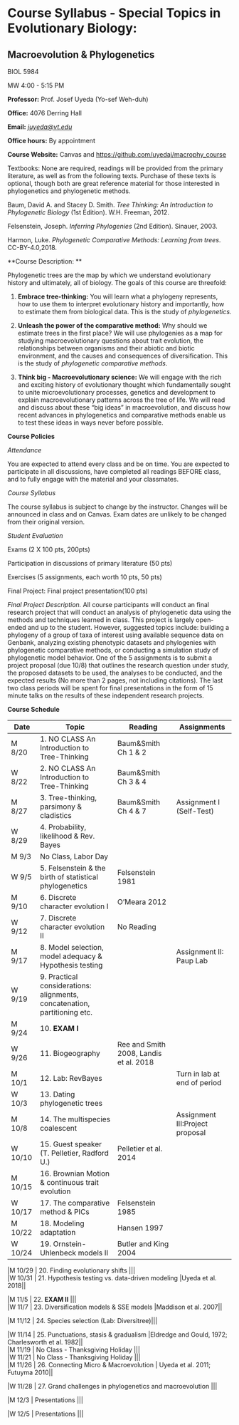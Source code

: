 # Course Syllabus - Special Topics in Evolutionary Biology:

## Macroevolution & Phylogenetics

BIOL 5984

MW 4:00 - 5:15 PM

**Professor:** Prof. Josef Uyeda (Yo-sef Weh-duh)

**Office:** 4076 Derring Hall

**Email:** [*juyeda@vt.edu*](mailto:juyeda@vt.edu)

**Office hours:** By appointment

**Course Website:** Canvas and https://github.com/uyedaj/macrophy_course

Textbooks: None are required, readings will be provided from the primary
literature, as well as from the following texts. Purchase of these texts
is optional, though both are great reference material for those
interested in phylogenetics and phylogenetic methods.

Baum, David A. and Stacey D. Smith. *Tree Thinking: An Introduction to
Phylogenetic Biology* (1st Edition). W.H. Freeman, 2012.

Felsenstein, Joseph. *Inferring Phylogenies* (2nd Edition). Sinauer,
2003.

Harmon, Luke. *Phylogenetic Comparative Methods: Learning from trees*. CC-BY-4.0,2018.

**Course Description: **

Phylogenetic trees are the map by which we understand evolutionary
history and ultimately, all of biology. The goals of this course are
threefold:

1.  **Embrace tree-thinking:** You will learn what a phylogeny
    represents, how to use them to interpret evolutionary history and
    importantly, how to estimate them from biological data. This is the
    study of *phylogenetics.*

2.  **Unleash the power of the comparative method:** Why should we
    estimate trees in the first place? We will use phylogenies as a map
    for studying macroevolutionary questions about trait evolution, the
    relationships between organisms and their abiotic and biotic
    environment, and the causes and consequences of diversification.
    This is the study of *phylogenetic comparative methods*.

3.  **Think big - Macroevolutionary science:** We will engage with the
    rich and exciting history of evolutionary thought which
    fundamentally sought to unite microevolutionary processes, genetics
    and development to explain macroevolutionary patterns across the
    tree of life. We will read and discuss about these “big ideas” in
    macroevolution, and discuss how recent advances in phylogenetics and
    comparative methods enable us to test these ideas in ways never
    before possible.

**Course Policies**

*Attendance*

You are expected to attend every class and be on time. You are expected
to participate in all discussions, have completed all readings BEFORE
class, and to fully engage with the material and your classmates.

*Course Syllabus*

The course syllabus is subject to change by the instructor. Changes will
be announced in class and on Canvas. Exam dates are unlikely to be
changed from their original version.

*Student Evaluation*

Exams (2 X 100 pts, 200pts)

Participation in discussions of primary literature (50 pts)

Exercises (5 assignments, each worth 10 pts, 50 pts)

Final Project: Final project presentation(100 pts)

*Final Project Description.* All course participants will conduct an
final research project that will conduct an analysis of phylogenetic
data using the methods and techniques learned in class. This project is
largely open-ended and up to the student. However, suggested topics
include: building a phylogeny of a group of taxa of interest using
available sequence data on Genbank, analyzing existing phenotypic
datasets and phylogenies with phylogenetic comparative methods, or
conducting a simulation study of phylogenetic model behavior. One of the
5 assignments is to submit a project proposal (due 10/8) that outlines
the research question under study, the proposed datasets to be used, the
analyses to be conducted, and the expected results (No more than 2
pages, not including citations). The last two class periods will be
spent for final presentations in the form of 15 minute talks on the
results of these independent research projects.

**Course Schedule**

|**Date**   |**Topic**|**Reading**|**Assignments**|
|-----------|---------|-----------|---------------|
|M 8/20 |   1\. NO CLASS  An Introduction to Tree-Thinking| Baum&Smith Ch 1 & 2 | |
|W 8/22 |   2\. NO CLASS  An Introduction to Tree-Thinking| Baum&Smith Ch 3 & 4 | |       
|M 8/27 |   3\. Tree-thinking, parsimony & cladistics | Baum&Smith Ch 4 & 7 | Assignment I (Self-Test)|
|W 8/29 |   4\. Probability, likelihood & Rev. Bayes | | |
|M 9/3  |    No Class, Labor Day     |||
|W 9/5  |   5\. Felsenstein & the birth of statistical phylogenetics | Felsenstein 1981 ||
|M 9/10 |   6\. Discrete character evolution I |O’Meara 2012||
|W 9/12 |   7\. Discrete character evolution II|No Reading||      
|M 9/17 |   8\. Model selection, model adequacy & Hypothesis testing||Assignment II: Paup Lab|      
|W 9/19 |   9\. Practical considerations: alignments, concatenation, partitioning etc.|||   
|M 9/24 |   10\. **EXAM I**   |||                                                         
|W 9/26 |    11\. Biogeography |Ree and Smith 2008, Landis et al. 2018||                                                        
|M 10/1 |   12\. Lab: RevBayes ||Turn in lab at end of period|
|W 10/3 |   13\. Dating phylogenetic trees |||                                            
|M 10/8 |   14\. The multispecies coalescent ||Assignment III:Project proposal|                                         
|W 10/10 |  15\. Guest speaker (T. Pelletier, Radford U.) | Pelletier et al. 2014 ||                                          
|M 10/15 | 16\. Brownian Motion & continuous trait evolution |||                          
|W 10/17 |  17\. The comparative method & PICs |Felsenstein 1985||                        
|M 10/22 |  18\. Modeling adaptation |Hansen 1997 ||                                      
|W 10/24 | 19\. Ornstein-Uhlenbeck models II  |Butler and King 2004 ||  

|M 10/29 |  20\. Finding evolutionary shifts |||                                          
|W 10/31 |  21\. Hypothesis testing vs. data-driven modeling |Uyeda et al. 2018||   

|M 11/5 |    22\. **EXAM II** |||                                                         
|W 11/7 |    23\. Diversification models & SSE models |Maddison et al. 2007|| 

|M 11/12 |  24\. Species selection (Lab: Diversitree)|||            

|W 11/14 |  25\. Punctuations, stasis & gradualism |Eldredge and Gould, 1972; Charlesworth et al. 1982||      
|M 11/19 |  No Class - Thanksgiving Holiday |||                                           
|W 11/21 |  No Class - Thanksgiving Holiday |||                                           
|M 11/26 | 26\. Connecting Micro & Macroevolution | Uyeda et al. 2011; Futuyma 2010|| 

|W 11/28 | 27\. Grand challenges in phylogenetics and macroevolution |||          

|M 12/3 |  Presentations |||

|W 12/5 | Presentations |||                                                                 

